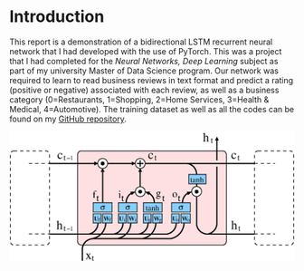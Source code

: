 # Introduction 

This report is a demonstration of a bidirectional LSTM recurrent neural network that I had developed with the use of PyTorch. This was a project that I had completed for the *Neural Networks, Deep Learning* subject as part of my university Master of Data Science program. Our network was required to learn to read business reviews in text format and predict a rating (positive or negative) associated with each review, as well as a business category (0=Restaurants, 1=Shopping, 2=Home Services, 3=Health & Medical, 4=Automotive). The training dataset as well as all the codes can be found on my [GitHub repository](https://github.com/carimo198/neural-network-sentiment-analysis).

![Images LSTM](lstm.jpg) 